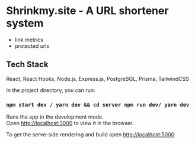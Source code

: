 


<br />
<br />
<br />

# Shrinkmy.site - A URL shortener system
- link metrics
- protected urls

## Tech Stack

React, React Hooks, Node.js, Express.js, PostgreSQL, Prisma, TailwindCSS

In the project directory, you can run:

### `npm start dev / yarn dev && cd server npm run dev/ yarn dev`

Runs the app in the development mode.\
Open [http://localhost:3000](http://localhost:3000) to view it in the browser.

To get the serve-side rendering and build  open  [http://localhost:5000](http://localhost:5000)

